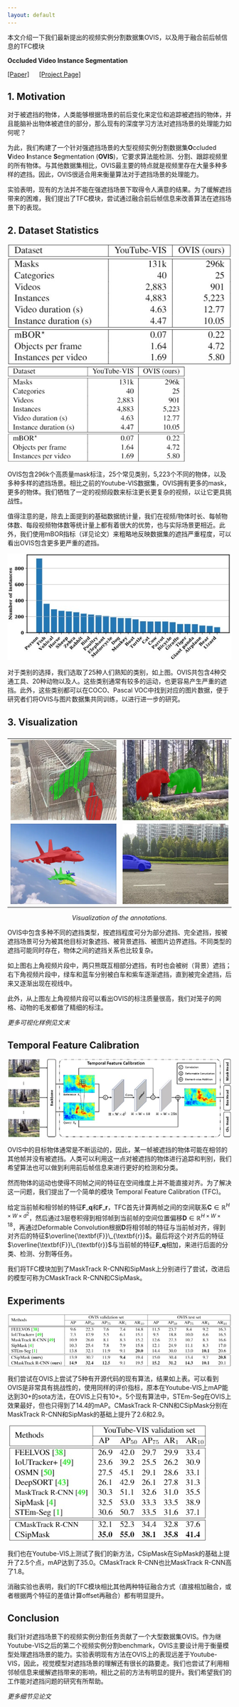 ```yaml
---
layout: default
---
```


<head>
    <script src="https://cdn.mathjax.org/mathjax/latest/MathJax.js?config=TeX-AMS-MML_HTMLorMML" type="text/javascript"></script>
    <script type="text/x-mathjax-config">
        MathJax.Hub.Config({
            tex2jax: {
            skipTags: ['script', 'noscript', 'style', 'textarea', 'pre'],
            inlineMath: [['$','$']]
            }
        });
    </script>
</head>

本文介绍一下我们最新提出的视频实例分割数据集OVIS，以及用于融合前后帧信息的TFC模块

**Occluded Video Instance Segmentation**

[[Paper]](https://arxiv.org/abs/2102.01558) &emsp; [[Project Page]](http://songbai.site/ovis/)

## 1. Motivation

对于被遮挡的物体，人类能够根据场景的前后变化来定位和追踪被遮挡的物体，并且能脑补出物体被遮住的部分，那么现有的深度学习方法对遮挡场景的处理能力如何呢？

为此，我们构建了一个针对强遮挡场景的大型视频实例分割数据集**O**ccluded **V**ideo **I**nstance **S**egmentation (**OVIS**)，它要求算法能检测、分割、跟踪视频里的所有物体。与其他数据集相比，OVIS最主要的特点就是视频里存在大量多种多样的遮挡。因此，OVIS很适合用来衡量算法对于遮挡场景的处理能力。

实验表明，现有的方法并不能在强遮挡场景下取得令人满意的结果。为了缓解遮挡带来的困难，我们提出了TFC模块，尝试通过融合前后帧信息来改善算法在遮挡场景下的表现。


## 2. Dataset Statistics 

![](data/table1.jpg)
<img src="data/table1.jpg" alt="3021160" width="400" height="215">

OVIS包含296k个高质量mask标注，25个常见类别，5,223个不同的物体，以及多种多样的遮挡场景。相比之前的Youtube-VIS数据集，OVIS拥有更多的mask，更多的物体。我们牺牲了一定的视频段数来标注更长更复杂的视频，以让它更具挑战性。

值得注意的是，除去上面提到的基础数据统计量，我们在视频/物体时长、每帧物体数、每段视频物体数等统计量上都有着很大的优势，也与实际场景更相近。此外，我们使用mBOR指标（详见论文）来粗略地反映数据集的遮挡严重程度，可以看出OVIS包含更多更严重的遮挡。

![](data/figure3.jpg)

对于类别的选择，我们选取了25种人们熟知的类别，如上图。OVIS共包含4种交通工具、20种动物以及人。这些类别通常有较多的运动，也更容易产生严重的遮挡。此外，这些类别都可以在COCO、Pascal VOC中找到对应的图片数据，便于研究者们将OVIS与图片数据集共同训练，以进行进一步的研究。


## 3. Visualization

<!-- ![](data/figure2.jpg) -->

<table style="display:flex;justify-content:center;border:0" rules=none frame=void >
<tr>
<td><img src="./data/webp/2592056.webp" alt="2592056" width="320" height="180" />
</td>
<td><img src="./data/webp/2930398.webp" alt="2930398" width="320" height="180">
</td>
</tr>
<tr>
<td><img src="./data/webp/2932104.webp" alt="2932104" width="320" height="180">
</td>
<td><img src="./data/webp/3021160.webp" alt="3021160" width="320" height="180">
</td>
</tr>
</table>
<center><i>Visualization of the annotations.</i></center>

OVIS中包含多种不同的遮挡类型，按遮挡程度可分为部分遮挡、完全遮挡，按被遮挡场景可分为被其他目标对象遮挡、被背景遮挡、被图片边界遮挡。不同类型的遮挡可能同时存在，物体之间的遮挡关系也比较复杂。

如上图右上角视频片段中，两只熊既互相部分遮挡，有时也会被树（背景）遮挡；右下角视频片段中，绿车和蓝车分别被白车和紫车逐渐遮挡，直到被完全遮挡，后来又逐渐出现在视线中。

此外，从上图左上角视频片段可以看出OVIS的标注质量很高，我们对笼子的网格、动物的毛发都做了精细的标注。

*更多可视化样例见文末*


## Temporal Feature Calibration

![](data/figure6.jpg)

OVIS中的目标物体通常是不断运动的，因此，某一帧被遮挡的物体可能在相邻的其他帧并没有被遮挡。人类可以利用这一点对被遮挡的物体进行追踪和判别，我们希望算法也可以做到利用前后帧信息来进行更好的检测和分类。

然而物体的运动也使得不同帧之间的特征在空间维度上并不能直接对齐。为了解决这一问题，我们提出了一个简单的模块 Temporal Feature Calibration (TFC)。

给定当前帧和相邻帧的特征$\textbf{F}\_\textbf{q}$和$\textbf{F}\_\textbf{r}$，TFC首先计算两帧之间的空间联系$\textbf{C}\in\mathbb{R}^{H\times W\times d^2}$，然后通过3层卷积得到相邻帧到当前帧的空间位置偏移$\textbf{D}\in\mathbb{R}^{H\times W\times 18}$，再通过Deformable Convolution根据$\textbf{D}$将相邻帧的特征与当前帧对齐，得到对齐后的特征$\overline{\textbf{F}}\_{\textbf{r}}$。最后将这个对齐后的特征$\overline{\textbf{F}}\_{\textbf{r}}$与当前帧的特征$\textbf{F}\_\textbf{q}$相加，来进行后面的分类、检测、分割等任务。

我们将TFC模块加到了MaskTrack R-CNN和SipMask上分别进行了尝试，改进后的模型可称为CMaskTrack R-CNN和CSipMask。


## Experiments

![](data/table2.jpg)

我们尝试在OVIS上尝试了5种有开源代码的现有算法，结果如上表。可以看到OVIS是非常具有挑战性的，使用同样的评价指标，原本在Youtube-VIS上mAP能达到30+的sota方法，在OVIS上只有10+。5个现有算法中，STEm-Seg在OVIS上效果最好，但也只得到了14.4的mAP。CMaskTrack R-CNN和CSipMask分别在MaskTrack R-CNN和SipMask的基础上提升了2.6和2.9。

![](data/table3.jpg)

我们也在Youtube-VIS上测试了我们的新方法，CSipMask在SipMask的基础上提升了2.5个点，mAP达到了35.0。CMaskTrack R-CNN也比MaskTrack R-CNN高了1.8。

消融实验也表明，我们的TFC模块相比其他两种特征融合方式（直接相加融合，或者根据两个特征的差值计算offset再融合）都有明显提升。

## Conclusion

我们针对遮挡场景下的视频实例分割任务贡献了一个大型数据集OVIS。作为继Youtube-VIS之后的第二个视频实例分割benchmark，OVIS主要设计用于衡量模型处理遮挡场景的能力。实验表明现有方法在OVIS上的表现远差于Youtube-VIS，因此，视觉模型对遮挡场景的理解还有很长的路要走。我们也尝试了利用相邻帧信息来缓解遮挡带来的影响，相比之前的方法有明显的提升。我们希望我们的工作能对遮挡问题的研究有所帮助。

*更多细节见论文*




